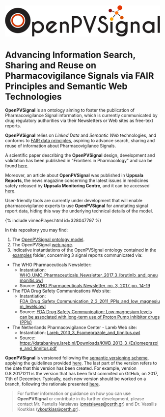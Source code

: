 <!---<img src="https://github.com/inab-certh/OpenPVSignal/blob/master/logo.png" width="195" height="88">--->
![](./logo_small.png)

# Advancing Information Search, Sharing and Reuse on Pharmacovigilance Signals via FAIR Principles and Semantic Web Technologies

**OpenPVSignal** is an ontology aiming to foster the publication of Pharmacovigilance Signal information, which is currently communicated by drug regulatory authorities via their Newsletters or Web sites as free-text reports.

**OpenPVSignal** relies on *Linked Data* and *Semantic Web* technologies, and conforms to <a href="https://www.force11.org/group/fairgroup/fairprinciples" target="_blank">FAIR data principles</a>, aspiring to advance search, sharing and reuse of information about Pharmacovigilance Signals.

A scientific paper describing the **OpenPVSignal** design, development and validation has been published in "Frontiers in Pharmacology" and can be found <a href="https://www.frontiersin.org/articles/10.3389/fphar.2018.00609/full" target="_blank">here</a>.

Moreover, an article about **OpenPVSignal** was published in **Uppsala Reports**, the news magazine concerning the latest issues in medicines safety released by **Uppsala Monitoring Centre**, and it can be accessed <a href="https://view.publitas.com/uppsala-monitoring-centre/uppsala-reports-80/page/20-21" target="_blank">here</a>.

User-friendly tools are currently under development that will enable pharmacovigilance experts to use **OpenPVSignal** for annotating signal report data, hiding this way the underlying technical details of the model.

{% include vimeoPlayer.html id=328047797 %}

In this repository you may find:
1. The <a href="OpenPVSignal.owl" target="_blank">OpenPVSignal ontology model</a>.
2. The OpenPVSignal <a href="https://inab-certh.github.io/OpenPVSignal/" target="_blank">web page</a>.
3. Indicative instantiations of the OpenPVSignal ontology contained in the <a href="examples" target="_blank">examples</a> folder, concerning 3 signal reports communicated via:
- The WHO Pharmaceuticals Newsletter:
  - Instantiation: <a href="examples/WHO_UMC_Pharmaceuticals_Newsletter_2017_3_Ibrutinib_and_pneumonitis.owl" target="_blank">WHO_UMC_Pharmaceuticals_Newsletter_2017_3_Ibrutinib_and_pneumonitis.owl</a>
  - Source: <a href="http://apps.who.int/iris/bitstream/10665/258799/1/WPN-2017-03-eng.pdf?ua=1" target="_blank">WHO Pharmaceuticals Newsletter, no. 3, 2017, pp. 14-19</a>
- The FDA Drug Safety Communications Web site:
  - Instantiation: <a href="examples/FDA_Drug_Safety_Communication_2_3_2011_PPIs_and_low_magnesium_levels.owl" target="_blank">FDA_Drug_Safety_Communication_2_3_2011_PPIs_and_low_magnesium_levels.owl</a>
  - Source: <a href="https://www.fda.gov/Drugs/DrugSafety/ucm245011.htm" target="_blank">FDA Drug Safety Communication: Low magnesium levels can be associated with long-term use of Proton Pump Inhibitor drugs (PPIs)</a>
- The Netherlands Pharmacovigilance Center - Lareb Web site:
  - Instantiation: <a href="examples/Lareb_2013_3_Esomeprazole_and_tinnitus.owl" target="_blank">Lareb_2013_3_Esomeprazole_and_tinnitus.owl</a>
  - Source: <a href="https://databankws.lareb.nl/Downloads/KWB_2013_3_(Es)omeprazole_and_tinnitus.pdf" target="_blank">https://databankws.lareb.nl/Downloads/KWB_2013_3_(Es)omeprazole_and_tinnitus.pdf</a>

**OpenPVSignal** is versioned following the <a href="https://semver.org/" target="_blank">semantic versioning scheme</a>, applying the guidelines provided <a href="https://github.com/dbrock/semver-howto/blob/master/README.md" target="_blank">here</a>. The last part of the version refers to the date that this version has been created. For example, version 0.8.20171211 is the version that has been first commited on GitHub, on 2017, 11th of December. Typically, each new version should be worked on a branch, following the rationale presented <a href="http://nvie.com/posts/a-successful-git-branching-model/" target="_blank">here</a>.

> For further information or guidance on how you can use **OpenPVSignal** or contribute in its further development, please contact Mr. Pantelis Natsiavas (pnatsiavas@certh.gr) and Dr. Vassilis Koutkias (vkoutkias@certh.gr).
